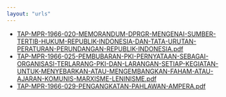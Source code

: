 ```yaml
---
layout: "urls"
---
```

* [TAP-MPR-1966-020-MEMORANDUM-DPRGR-MENGENAI-SUMBER-TERTIB-HUKUM-REPUBLIK-INDONESIA-DAN-TATA-URUTAN-PERATURAN-PERUNDANGAN-REPUBLIK-INDONESIA.pdf](TAP-MPR-1966-020-MEMORANDUM-DPRGR-MENGENAI-SUMBER-TERTIB-HUKUM-REPUBLIK-INDONESIA-DAN-TATA-URUTAN-PERATURAN-PERUNDANGAN-REPUBLIK-INDONESIA.pdf)
* [TAP-MPR-1966-025-PEMBUBARAN-PKI-PERNYATAAN-SEBAGAI-ORGANISASI-TERLARANG-PKI-DAN-LARANGAN-SETIAP-KEGIATAN-UNTUK-MENYEBARKAN-ATAU-MENGEMBANGKAN-FAHAM-ATAU-AJARAN-KOMUNIS-MARXISME-LENINISME.pdf](TAP-MPR-1966-025-PEMBUBARAN-PKI-PERNYATAAN-SEBAGAI-ORGANISASI-TERLARANG-PKI-DAN-LARANGAN-SETIAP-KEGIATAN-UNTUK-MENYEBARKAN-ATAU-MENGEMBANGKAN-FAHAM-ATAU-AJARAN-KOMUNIS-MARXISME-LENINISME.pdf)
* [TAP-MPR-1966-029-PENGANGKATAN-PAHLAWAN-AMPERA.pdf](TAP-MPR-1966-029-PENGANGKATAN-PAHLAWAN-AMPERA.pdf)
